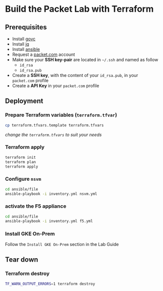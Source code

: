 # Build the Packet Lab with Terraform

## Prerequisites

* Install [govc](https://github.com/vmware/govmomi/tree/master/govc)
* Install [jq](https://stedolan.github.io/jq/download/)
* Install [ansible](https://docs.ansible.com/ansible/latest/installation_guide/intro_installation.html)
* Request a [packet.com](https://www.packet.com) account
* Make sure your **SSH key-pair** are located in `~/.ssh` and named as follow
  * `id_rsa`
  * `id_rsa.pub`
* Create a **SSH key**, with the content of your `id_rsa.pub`, in your `packet.com` profile
* Create a **API Key** in your `packet.com` profile

## Deployment

### Prepare Terraform variables (`terraform.tfvar`)

```sh
cp terraform.tfvars.template terraform.tfvars
```

*change the `terraform.tfvars` to suit your needs*

### Terraform apply

```sh
terraform init
terraform plan
terraform apply
```

### Configure `nsvm`

```sh
cd ansible/file
ansible-playbook -i inventory.yml nsvm.yml
```

### activate the F5 appliance

```sh
cd ansible/file
ansible-playbook -i inventory.yml f5.yml
```

### Install GKE On-Prem

Follow the `Install GKE On-Prem` section in the Lab Guide

## Tear down

### Terraform destroy

```sh
TF_WARN_OUTPUT_ERRORS=1 terraform destroy
```
